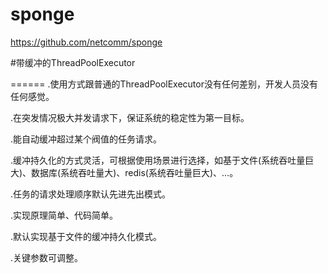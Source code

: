sponge
======

https://github.com/netcomm/sponge

#带缓冲的ThreadPoolExecutor

======
.使用方式跟普通的ThreadPoolExecutor没有任何差别，开发人员没有任何感觉。

.在突发情况极大并发请求下，保证系统的稳定性为第一目标。

.能自动缓冲超过某个阀值的任务请求。

.缓冲持久化的方式灵活，可根据使用场景进行选择，如基于文件(系统吞吐量巨大)、数据库(系统吞吐量大)、redis(系统吞吐量巨大)、…。

.任务的请求处理顺序默认先进先出模式。

.实现原理简单、代码简单。

.默认实现基于文件的缓冲持久化模式。

.关键参数可调整。